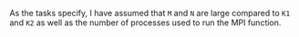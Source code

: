 
As the tasks specify, I have assumed that `M` and `N` are large compared to
`K1` and `K2` as well as the number of processes used to run the MPI function.
